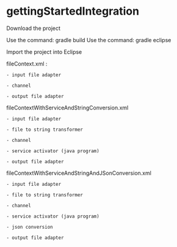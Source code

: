 # gettingStartedIntegration

Download the project

Use the command: gradle build
Use the command: gradle eclipse

Import the project into Eclipse

fileContext.xml :

	- input file adapter

	- channel

	- output file adapter
	
fileContextWithServiceAndStringConversion.xml

	- input file adapter

	- file to string transformer

	- channel

	- service activator (java program)

	- output file adapter
	
fileContextWithServiceAndStringAndJSonConversion.xml

	- input file adapter
	
	- file to string transformer

	- channel
	
	- service activator (java program)
	
	- json conversion
	
	- output file adapter
	

	
